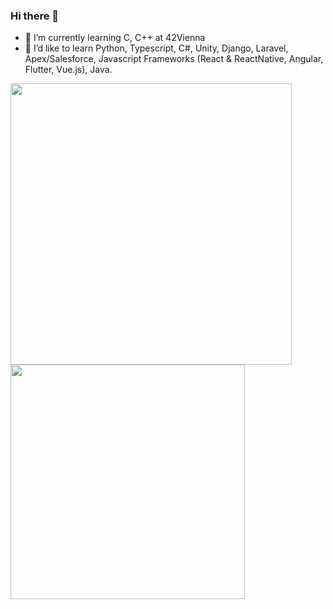 ### Hi there 👋

- 🌱 I’m currently learning C, C++ at 42Vienna
- 🤔 I’d like to learn Python, Typescript, C#, Unity, Django, Laravel, Apex/Salesforce, Javascript Frameworks (React & ReactNative, Angular, Flutter, Vue.js), Java.


<img src="https://github-readme-stats.vercel.app/api?username=hu8813&show_icons=true&theme=gotham&?count_private=true&include_all_commits=true" length="100" width="450"> 
<img src="https://github-readme-stats.vercel.app/api/top-langs/?username=hu8813&layout=compact&theme=gotham" length="100" width="375">

<!--
**hu8813/hu8813** is a ✨ _special_ ✨ repository because its `README.md` (this file) appears on your GitHub profile.

Here are some ideas to get you started:

- 🔭 I’m currently working on ...
- 🌱 I’m currently learning ...
- 👯 I’m looking to collaborate on ...
- 🤔 I’m looking for help with ...
- 💬 Ask me about ...
- 📫 How to reach me: ...
- 😄 Pronouns: ...
- ⚡ Fun fact: ...
-->
